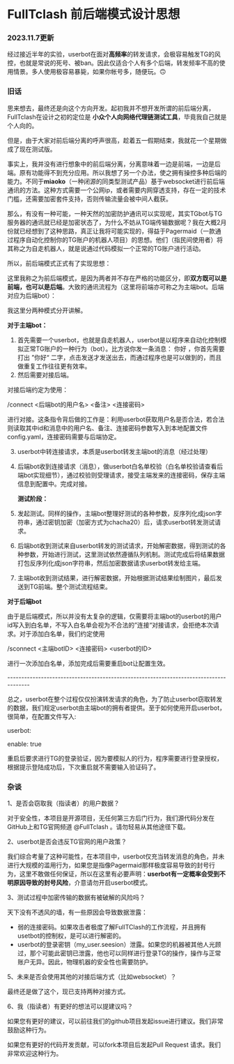 # FullTclash 前后端模式设计思想

### 2023.11.7更新 <a href="#fulltclash-qian-hou-duan-mo-shi-she-ji-si-xiang" id="fulltclash-qian-hou-duan-mo-shi-she-ji-si-xiang"></a>



经过接近半年的实验，userbot在面对**高频率**的转发请求，会极容易触发TG的风控，也就是常说的死号、被ban。因此仅适合个人有多个后端，转发频率不高的使用情景。多人使用极容易暴毙，如果你帐号多，随便玩。🙃



### 旧话

&#x20;   思来想去，最终还是向这个方向开发。起初我并不想开发所谓的前后端分离，FullTclash在设计之初的定位是 **小众个人向网络代理链测试工具**，毕竟我自己就是个人向的。

&#x20;   但是，由于大家对前后端分离的呼声很高，趁着五一假期结束，我就花一个星期做成了现在测试版。

&#x20;   事实上，我并没有进行想象中的前后端分离，分离意味着一边是前端，一边是后端。原有功能得不到充分应用。所以我想了另一个办法，使之拥有操控多种后端的能力。不同于**miaoko**（一种闭源的同类型测试产品）基于websocket进行前后端通讯的方法。这种方式需要一个公网ip，或者需要内网穿透支持，存在一定的技术门槛，还需要加密套件支持，否则传输流量会被中间人截获。

&#x20;   那么，有没有一种可能，一种天然的加密防护通讯可以实现呢，其实TGbot与TG服务器的通讯就已经是加密状态了，为什么不妨从TG端传输数据呢？我在大概2月份就已经想到了这种思路，真正让我将可能实现的，得益于Pagermaid（一款通过程序自动化控制你的TG账户的机器人项目）的思想。他们（指民间使用者）将其称之为自走机器人，就是说通过代码模拟一个正常的TG账户进行活动。

所以，前后端模式正式有了实现思想：

这里我称之为前后端模式，是因为两者并不存在严格的功能区分，即**双方既可以是前端，也可以是后端**。大致的通讯流程为（这里将前端亦可称之为主端bot。后端对应为后端bot）：

我这里分两种模式分开讲解。

**对于主端bot：**

1. 首先需要一个userbot，也就是自走机器人，userbot是以程序来自动化控制模拟正常TG账户的一种行为（bot）。比方说你发一条消息： 你好 ，你首先需要打出 ”你好“ 二字，点击发送才发送出去，而通过程序也是可以做到的，而且做重复工作往往更有效率。
2. 然后需要对接后端。

&#x20;       对接后端约定为使用：

&#x20;        /connect <后端bot的用户名> <备注> <连接密码>

&#x20;       进行对接。这条指令背后做的工作是：利用userbot获取用户名是否合法，若合法则读取其中id和消息中的用户名、备注、连接密码参数写入到本地配置文件config.yaml，连接密码需要与后端协定。

3. userbot中转连接请求，本质是userbot转发主端bot的消息（经过处理）
4.  后端bot收到连接请求（消息），做userbot白名单校验（白名单校验请查看后端bot实现细节），通过校验则受理请求，接受主端发来的连接密码，保存主端信息到配置中。完成对接。

    **测试阶段：**
5. 发起测试。同样的操作，主端bot整理好测试的各种参数，反序列化成json字符串，通过密钥加密（加密方式为chacha20）后，请求userbot转发测试请求。
6. 后端bot收到测试来自userbot转发的测试请求，开始解密数据，得到测试的各种参数，开始进行测试，这里测试依然遵循队列机制。测试完成后将结果数据打包反序列化成json字符串，然后加密数据请求userbot转发给主端。
7. 主端bot收到测试结果，进行解密数据，开始根据测试结果绘制图片，最后发送到TG前端。整个测试流程结束。

**对于后端bot**

由于是后端模式，所以并没有太复杂的逻辑，仅需要将主端bot的userbot的用户id写入到白名单，不写入白名单会视为不合法的”连接“对接请求，会拒绝本次请求。对于添加白名单，我们约定使用

/sconnect <主端botID> <连接密码> \<userbot的ID>

进行一次添加白名单，添加完成后需要重启bot让配置生效。

\--------------------------------------------------------------------------------------

总之，userbot在整个过程仅仅扮演转发请求的角色，为了防止userbot窃取转发的数据，我们规定userbot由主端bot的拥有者提供。至于如何使用开启userbot，很简单，在配置文件写入:

userbot:

&#x20;enable: true

重启后要求进行TG的登录验证，因为要模拟人的行为，程序需要进行登录授权，根据提示登陆成功后，下次重启就不需要输入验证码了。

### 杂谈 <a href="#za-tan" id="za-tan"></a>

1、是否会窃取我（指读者）的用户数据？

对于安全性，本项目是开源项目，无任何第三方后门行为，我们源代码分发在GitHub上和TG官网频道 @FullTclash 。请勿轻易从其他途径下载。

2、userbot是否会违反TG官网的用户政策？

我们综合考量了这种可能性，在本项目中，userbot仅充当转发消息的角色，并未进行大规模的滥用行为，如果您是指像Pagermaid那样极度容易导致的封号行为，这里不敢做任何保证，所以在这里有必要声明：**userbot有一定概率会受到不明原因导致的封号风险**，介意请勿开启userbot模式。

3、测试过程中加密传输的数据有被破解的风险吗？

天下没有不透风的墙，有一些原因会导致数据泄露：

* 弱的连接密码。如果攻击者极度了解FullTClash的工作流程，并且拥有usetbot的控制权，是可以进行解密的。
* userbot的登录密钥（my\_user.seesion）泄露。如果您的机器被其他人光顾过，那个可能此密钥已泄露，他也可以同样进行登录TG的操作，操作与正常账户无异。因此，物理机器的安全性也需要防护。

5、未来是否会使用其他的对接后端方式（比如websocket）？

最终还是做了这个，现已支持两种对接方式。

6、我（指读者）有更好的想法可以提建议吗？

如果您有更好的建议，可以前往我们的github项目发起issue进行建议。我们非常鼓励这种行为。

如果您有更好的代码开发贡献，可以fork本项目后发起Pull Request 请求。我们非常欢迎这种行为。
